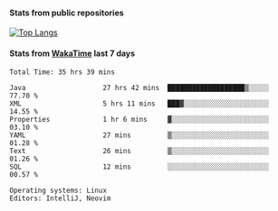 #### Stats from public repositories

[![Top Langs](https://github-readme-stats.vercel.app/api/top-langs/?username=hyoghurt&layout=compact&exclude_repo=multiserver,docker_compose&langs_count=6)](https://github.com/anuraghazra/github-readme-stats)

#### Stats from [WakaTime](https://wakatime.com/@hyoghurt) last 7 days
<!--START_SECTION:waka-->

```text
Total Time: 35 hrs 39 mins

Java                   27 hrs 42 mins  ███████████████████▒░░░░░   77.70 %
XML                    5 hrs 11 mins   ███▓░░░░░░░░░░░░░░░░░░░░░   14.55 %
Properties             1 hr 6 mins     ▓░░░░░░░░░░░░░░░░░░░░░░░░   03.10 %
YAML                   27 mins         ▒░░░░░░░░░░░░░░░░░░░░░░░░   01.28 %
Text                   26 mins         ▒░░░░░░░░░░░░░░░░░░░░░░░░   01.26 %
SQL                    12 mins         ░░░░░░░░░░░░░░░░░░░░░░░░░   00.57 %

Operating systems: Linux
Editors: IntelliJ, Neovim
```

<!--END_SECTION:waka-->
